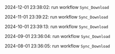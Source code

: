 2024-12-01 23:38:02: run workflow `Sync_Download` 

2024-11-01 23:39:22: run workflow `Sync_Download` 

2024-10-01 23:39:13: run workflow `Sync_Download` 

2024-09-01 23:36:04: run workflow `Sync_Download` 

2024-08-01 23:36:05: run workflow `Sync_Download` 


